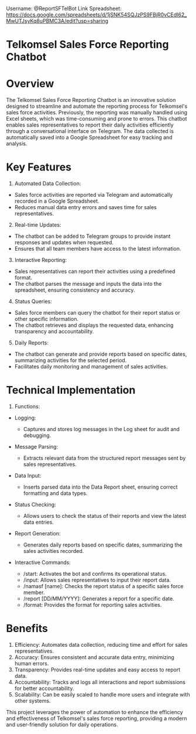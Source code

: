 Username: @ReportSFTelBot
Link Spreadsheet: https://docs.google.com/spreadsheets/d/1jSNK54SQJzPS9FBjR0vCEdI62_MwUTJsyKq8uPBMC3A/edit?usp=sharing

# Telkomsel Sales Force Reporting Chatbot

# Overview
The Telkomsel Sales Force Reporting Chatbot is an innovative solution designed to streamline and automate the reporting process for Telkomsel's sales force activities. Previously, the reporting was manually handled using Excel sheets, which was time-consuming and prone to errors. This chatbot enables sales representatives to report their daily activities efficiently through a conversational interface on Telegram. The data collected is automatically saved into a Google Spreadsheet for easy tracking and analysis.

# Key Features
1. Automated Data Collection:
- Sales force activities are reported via Telegram and automatically recorded in a Google Spreadsheet.
- Reduces manual data entry errors and saves time for sales representatives.

2. Real-time Updates:
- The chatbot can be added to Telegram groups to provide instant responses and updates when requested.
- Ensures that all team members have access to the latest information.

3. Interactive Reporting:
- Sales representatives can report their activities using a predefined format.
- The chatbot parses the message and inputs the data into the spreadsheet, ensuring consistency and accuracy.

4. Status Queries:
- Sales force members can query the chatbot for their report status or other specific information.
- The chatbot retrieves and displays the requested data, enhancing transparency and accountability.

5. Daily Reports:
- The chatbot can generate and provide reports based on specific dates, summarizing activities for the selected period.
- Facilitates daily monitoring and management of sales activities.

# Technical Implementation
1. Functions:
- Logging:
  - Captures and stores log messages in the Log sheet for audit and debugging.
- Message Parsing:
  - Extracts relevant data from the structured report messages sent by sales representatives.
- Data Input:
  - Inserts parsed data into the Data Report sheet, ensuring correct formatting and data types.
- Status Checking:
  - Allows users to check the status of their reports and view the latest data entries.
- Report Generation:
  - Generates daily reports based on specific dates, summarizing the sales activities recorded.

- Interactive Commands:
  - /start: Activates the bot and confirms its operational status.
  - /input: Allows sales representatives to input their report data.
  - /namasf [name]: Checks the report status of a specific sales force member.
  - /report [DD/MM/YYYY]: Generates a report for a specific date.
  - /format: Provides the format for reporting sales activities.

# Benefits
1. Efficiency: Automates data collection, reducing time and effort for sales representatives.
2. Accuracy: Ensures consistent and accurate data entry, minimizing human errors.
3. Transparency: Provides real-time updates and easy access to report data.
4. Accountability: Tracks and logs all interactions and report submissions for better accountability.
5. Scalability: Can be easily scaled to handle more users and integrate with other systems.

This project leverages the power of automation to enhance the efficiency and effectiveness of Telkomsel's sales force reporting, providing a modern and user-friendly solution for daily operations.
